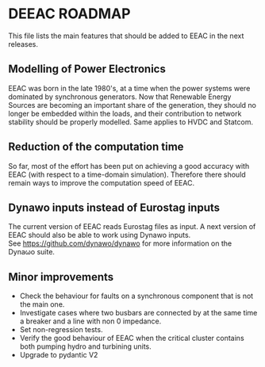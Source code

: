 <!-- 
     Copyright (c) 2020-2024, RTE (http://www.rte-france.com)
     See AUTHORS.txt
     All rights reserved.
     This Source Code Form is subject to the terms of the Mozilla Public
     License, v. 2.0. If a copy of the MPL was not distributed with this
     file, you can obtain one at http://mozilla.org/MPL/2.0/.
     SPDX-License-Identifier: MPL-2.0
     This file is part of the deeac project.
-->

# DEEAC ROADMAP

This file lists the main features that should be added 
to EEAC in the next releases.

## Modelling of Power Electronics

EEAC was born in the late 1980's, at a time when the power systems
were dominated by synchronous generators. Now that Renewable
Energy Sources are becoming an important share of the generation, 
they should no longer be embedded within the loads, and their 
contribution to network stability should be properly modelled.
Same applies to HVDC and Statcom.   

## Reduction of the computation time

So far, most of the effort has been put on achieving a good accuracy with EEAC 
(with respect to a time-domain simulation). 
Therefore there should remain ways to improve the 
computation speed of EEAC.

## Dynawo inputs instead of Eurostag inputs

The current version of EEAC reads Eurostag files as input.
A next version of EEAC should also be able to work using
Dynawo inputs.  
See https://github.com/dynawo/dynawo for more information 
on the Dynaωo suite.

## Minor improvements

- Check the behaviour for faults on a synchronous component that is not the main one.
- Investigate cases where two busbars are connected by at the same time a breaker and 
a line with non 0 impedance.
- Set non-regression tests.
- Verify the good behaviour of EEAC when the critical cluster contains both 
pumping hydro and turbining units.
- Upgrade to pydantic V2
